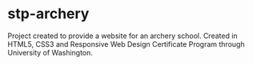 # stp-archery

Project created to provide a website for an archery school. 
Created in HTML5, CSS3 and Responsive Web Design Certificate Program through University of Washington.


